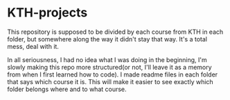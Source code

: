 # KTH-projects
This repository is supposed to be divided by each course from KTH in each folder, but somewhere along the way it didn't stay that way. It's a total mess, deal with it.

In all seriousness, I had no idea what I was doing in the beginning, I'm slowly making this repo more structured(or not, I'll leave it as a memory from when I first learned how to code). I made readme files in each folder that says which course it is. This will make it easier to see exactly which folder belongs where and to what course.
